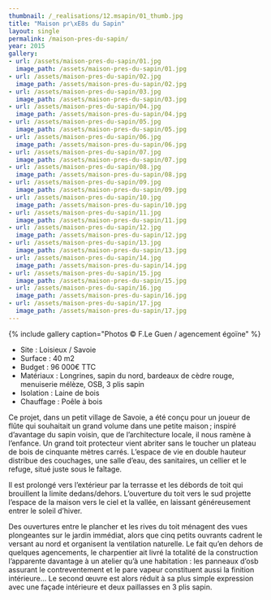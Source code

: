 ```yaml
---
thumbnail: /_realisations/12.msapin/01_thumb.jpg
title: "Maison pr\xE8s du Sapin"
layout: single
permalink: /maison-pres-du-sapin/
year: 2015
gallery:
- url: /assets/maison-pres-du-sapin/01.jpg
  image_path: /assets/maison-pres-du-sapin/01.jpg
- url: /assets/maison-pres-du-sapin/02.jpg
  image_path: /assets/maison-pres-du-sapin/02.jpg
- url: /assets/maison-pres-du-sapin/03.jpg
  image_path: /assets/maison-pres-du-sapin/03.jpg
- url: /assets/maison-pres-du-sapin/04.jpg
  image_path: /assets/maison-pres-du-sapin/04.jpg
- url: /assets/maison-pres-du-sapin/05.jpg
  image_path: /assets/maison-pres-du-sapin/05.jpg
- url: /assets/maison-pres-du-sapin/06.jpg
  image_path: /assets/maison-pres-du-sapin/06.jpg
- url: /assets/maison-pres-du-sapin/07.jpg
  image_path: /assets/maison-pres-du-sapin/07.jpg
- url: /assets/maison-pres-du-sapin/08.jpg
  image_path: /assets/maison-pres-du-sapin/08.jpg
- url: /assets/maison-pres-du-sapin/09.jpg
  image_path: /assets/maison-pres-du-sapin/09.jpg
- url: /assets/maison-pres-du-sapin/10.jpg
  image_path: /assets/maison-pres-du-sapin/10.jpg
- url: /assets/maison-pres-du-sapin/11.jpg
  image_path: /assets/maison-pres-du-sapin/11.jpg
- url: /assets/maison-pres-du-sapin/12.jpg
  image_path: /assets/maison-pres-du-sapin/12.jpg
- url: /assets/maison-pres-du-sapin/13.jpg
  image_path: /assets/maison-pres-du-sapin/13.jpg
- url: /assets/maison-pres-du-sapin/14.jpg
  image_path: /assets/maison-pres-du-sapin/14.jpg
- url: /assets/maison-pres-du-sapin/15.jpg
  image_path: /assets/maison-pres-du-sapin/15.jpg
- url: /assets/maison-pres-du-sapin/16.jpg
  image_path: /assets/maison-pres-du-sapin/16.jpg
- url: /assets/maison-pres-du-sapin/17.jpg
  image_path: /assets/maison-pres-du-sapin/17.jpg
---
```



{% include gallery caption="Photos © F.Le Guen / agencement égoïne" %}

  * Site : Loisieux / Savoie
  * Surface : 40 m2
  * Budget : 96 000€ TTC
  * Matériaux : Longrines, sapin du nord, bardeaux de cèdre rouge, menuiserie mélèze, OSB, 3 plis sapin
  * Isolation : Laine de bois
  * Chauffage : Poêle à bois

Ce projet, dans un petit village de Savoie, a été conçu pour un joueur de flûte qui souhaitait un grand volume dans une petite maison ; inspiré d’avantage du sapin voisin, que de l’architecture locale, il nous ramène à l’enfance.
Un grand toit protecteur vient abriter sans le toucher un plateau de bois de cinquante mètres carrés.
L’espace de vie en double hauteur distribue des couchages, une salle d’eau, des sanitaires, un cellier et le refuge, situé juste sous le faîtage.

Il est prolongé vers l’extérieur par la terrasse et les débords de toit qui brouillent la limite dedans/dehors.
L’ouverture du toit vers le sud projette l’espace de la maison vers le ciel et la vallée, en laissant généreusement entrer le soleil d’hiver.

Des ouvertures entre le plancher et les rives du toit ménagent des vues plongeantes sur le jardin immédiat, alors que cinq petits ouvrants cadrent le versant au nord et organisent la ventilation naturelle.
Le fait qu’en dehors de quelques agencements, le charpentier ait livré la totalité de la construction l’apparente davantage à un atelier qu’à une habitation : les panneaux d’osb assurant le contreventement et le pare vapeur constituent aussi la finition intérieure…
Le second œuvre est alors réduit à sa plus simple expression avec une façade intérieure et deux paillasses en 3 plis sapin.
